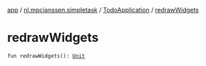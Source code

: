 [app](../../index.md) / [nl.mpcjanssen.simpletask](../index.md) / [TodoApplication](index.md) / [redrawWidgets](.)

# redrawWidgets

`fun redrawWidgets(): `[`Unit`](https://kotlinlang.org/api/latest/jvm/stdlib/kotlin/-unit/index.html)